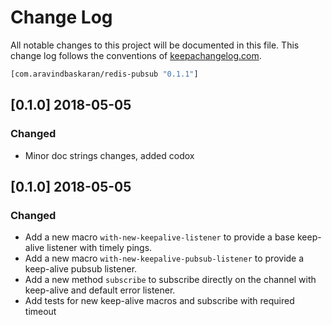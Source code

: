 # Change Log
All notable changes to this project will be documented in this file. This change log follows the conventions of [keepachangelog.com](http://keepachangelog.com/).

```clojure
[com.aravindbaskaran/redis-pubsub "0.1.1"]
```

## [0.1.0] 2018-05-05
### Changed
- Minor doc strings changes, added codox

## [0.1.0] 2018-05-05
### Changed
- Add a new macro `with-new-keepalive-listener` to provide a base keep-alive listener with timely pings.
- Add a new macro `with-new-keepalive-pubsub-listener` to provide a keep-alive pubsub listener.
- Add a new method `subscribe` to subscribe directly on the channel with keep-alive and default error listener.
- Add tests for new keep-alive macros and subscribe with required timeout

[unreleased]: https://github.com/your-name/redis-pubsub/compare/0.1.1...HEAD
[0.1.1]: https://github.com/your-name/redis-pubsub/compare/0.1.0...0.1.1
